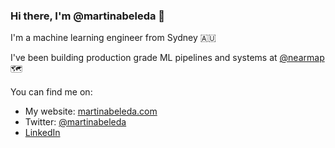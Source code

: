 ### Hi there, I'm @martinabeleda 👋

I'm a machine learning engineer from Sydney 🇦🇺

I've been building production grade ML pipelines and systems at [@nearmap](https://www.nearmap.com/) 🗺️

You can find me on:
- My website: [martinabeleda.com](https://www.martinabeleda.com/)
- Twitter: [@martinabeleda](https://twitter.com/martinabeleda)
- [LinkedIn](https://www.linkedin.com/in/martinabeleda/)
